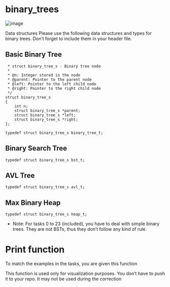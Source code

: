 # binary_trees

![image](https://user-images.githubusercontent.com/83606182/186206626-5c6b9e16-dc7f-459d-93c2-21de1659e11e.png)


Data structures
Please use the following data structures and types for binary trees. Don’t forget to include them in your header file.

## Basic Binary Tree
```/**
 * struct binary_tree_s - Binary tree node
 *
 * @n: Integer stored in the node
 * @parent: Pointer to the parent node
 * @left: Pointer to the left child node
 * @right: Pointer to the right child node
 */
struct binary_tree_s
{
    int n;
    struct binary_tree_s *parent;
    struct binary_tree_s *left;
    struct binary_tree_s *right;
};

typedef struct binary_tree_s binary_tree_t;
```
## Binary Search Tree
```typedef struct binary_tree_s bst_t;```

## AVL Tree
```typedef struct binary_tree_s avl_t;```

## Max Binary Heap
```typedef struct binary_tree_s heap_t;```
* Note: For tasks 0 to 23 (included), you have to deal with simple binary trees. They are not BSTs, thus they don’t follow any kind of rule.

# Print function
To match the examples in the tasks, you are given this function

This function is used only for visualization purposes. You don’t have to push it to your repo. It may not be used during the correction
